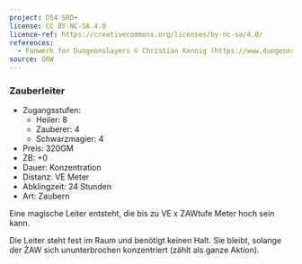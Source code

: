 ```yaml
---
project: DS4 SRD+
license: CC BY-NC-SA 4.0
licence-ref: https://creativecommons.org/licenses/by-nc-sa/4.0/
references: 
  - Fanwerk for Dungeonslayers © Christian Kennig (https://www.dungeonslayers.net/)
source: GRW
---
```


### Zauberleiter

- Zugangsstufen:
  - Heiler: 8
  - Zauberer: 4
  - Schwarzmagier: 4
- Preis: 320GM
- ZB: +0
- Dauer: Konzentration
- Distanz: VE Meter
- Abklingzeit: 24 Stunden
- Art: Zaubern

Eine magische Leiter entsteht, die bis zu VE x ZAWtufe Meter hoch sein kann.

Die Leiter steht fest im Raum und benötigt keinen Halt. Sie bleibt, solange der ZAW sich ununterbrochen konzentriert (zählt als ganze Aktion).

